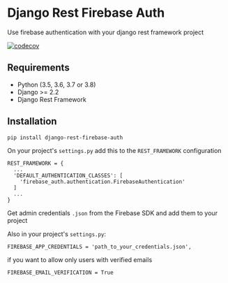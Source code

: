 # Django Rest Firebase Auth
Use firebase authentication with your django rest framework project

[![codecov](https://codecov.io/gh/walison17/django-rest-firebase-auth/branch/master/graph/badge.svg)](https://codecov.io/gh/walison17/django-rest-firebase-auth)

## Requirements
- Python (3.5, 3.6, 3.7 or 3.8)
- Django >= 2.2
- Django Rest Framework


## Installation

```
pip install django-rest-firebase-auth
```

On your project's `settings.py` add this to the `REST_FRAMEWORK` configuration

```
REST_FRAMEWORK = {
  ...
  'DEFAULT_AUTHENTICATION_CLASSES': [
    'firebase_auth.authentication.FirebaseAuthentication'
  ]
  ...
}
```

Get admin credentials `.json` from the Firebase SDK and add them to your project

Also in your project's `settings.py`:

```
FIREBASE_APP_CREDENTIALS = 'path_to_your_credentials.json',
```

if you want to allow only users with verified emails

```
FIREBASE_EMAIL_VERIFICATION = True
```
